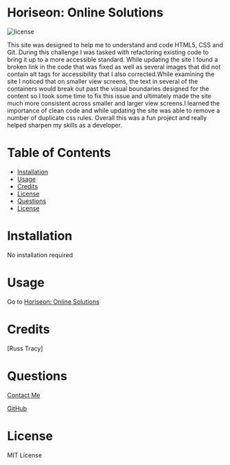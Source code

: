 # Horiseon: Online Solutions
    
![license](https://img.shields.io/badge/License-MIT-blue)

This site was designed to help me to understand and code HTML5, CSS and Git. During this challenge I was tasked with refactoring existing code to bring it up to a more accessible standard. While updating the site I found a broken link in the code that was fixed as well as several images that did not contain alt tags for accessibility that I also corrected.While examining the site I noticed that on smaller view screens, the text in several of the containers would break out past the visual boundaries designed for the content so I took some time to fix this issue and ultimately made the site much more consistent across smaller and larger view screens.I learned the importance of clean code and while updating the site was able to remove a number of duplicate css rules. Overall this was a fun project and really helped sharpen my skills as a developer.

# Table of Contents
    
* [Installation](#installation)
* [Usage](#usage)
* [Credits](#credits)
* [License](#license)
* [Questions](#questions)
* [License](#license)





# Installation

No installation required

# Usage 

Go to [Horiseon: Online Solutions](https://russtracy.github.io/Horiseon-Project/)

# Credits

[Russ Tracy]

# Questions

[Contact Me](russ_tracy@comcast.net)

[GitHub](https://github.com/russtracy)

# License
    
MIT License
    




